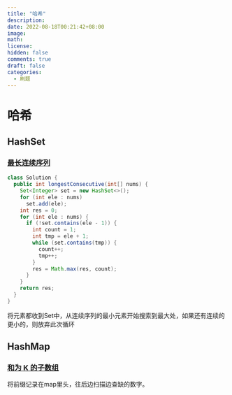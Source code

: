 ```yaml
---
title: "哈希"
description: 
date: 2022-08-18T00:21:42+08:00
image: 
math: 
license: 
hidden: false
comments: true
draft: false
categories:
  - 刷题
---
```


# 哈希

## HashSet

### [最长连续序列](https://leetcode.cn/problems/longest-consecutive-sequence/)

```java
class Solution {
  public int longestConsecutive(int[] nums) {
    Set<Integer> set = new HashSet<>();
    for (int ele : nums)
      set.add(ele);
    int res = 0;
    for (int ele : nums) {
      if (!set.contains(ele - 1)) {
        int count = 1;
        int tmp = ele + 1;
        while (set.contains(tmp)) {
          count++;
          tmp++;
        }
        res = Math.max(res, count);
      }
    }
    return res;
  }
}
```

将元素都收到Set中，从连续序列的最小元素开始搜索到最大处，如果还有连续的更小的，则放弃此次循环

## HashMap

### [和为 K 的子数组](https://leetcode.cn/problems/subarray-sum-equals-k/)

将前缀记录在map里头，往后边扫描边查缺的数字。